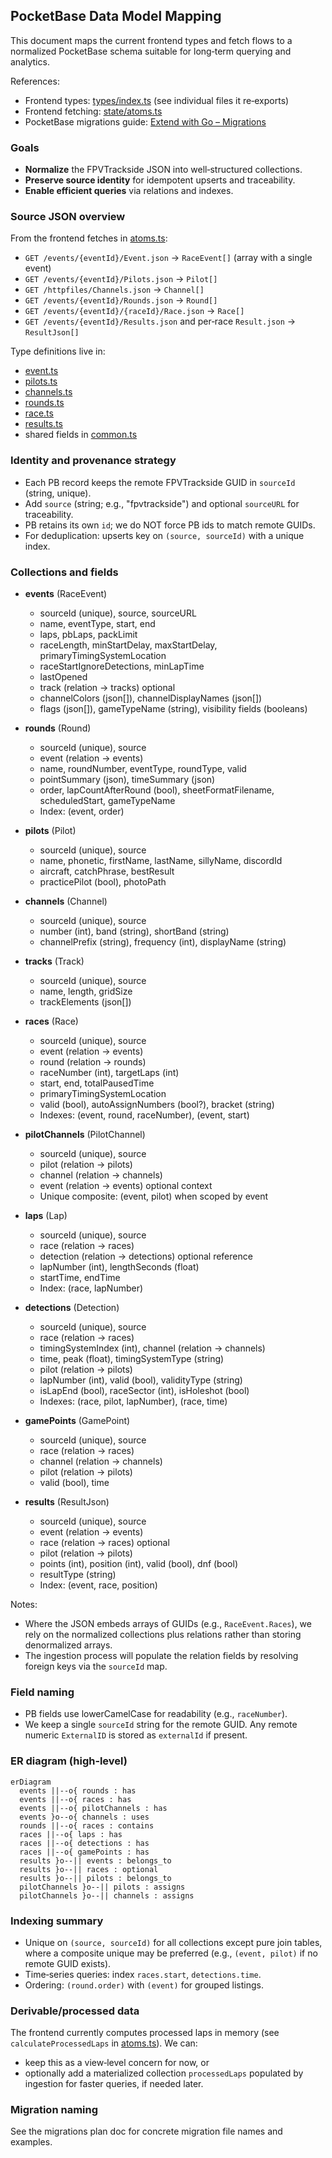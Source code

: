 ## PocketBase Data Model Mapping

This document maps the current frontend types and fetch flows to a normalized PocketBase schema suitable for long‑term querying and
analytics.

References:

- Frontend types: [types/index.ts](mdc:frontend/src/types/index.ts) (see individual files it re‑exports)
- Frontend fetching: [state/atoms.ts](mdc:frontend/src/state/atoms.ts)
- PocketBase migrations guide: [Extend with Go – Migrations](https://pocketbase.io/docs/go-migrations/)

### Goals

- **Normalize** the FPVTrackside JSON into well‑structured collections.
- **Preserve source identity** for idempotent upserts and traceability.
- **Enable efficient queries** via relations and indexes.

### Source JSON overview

From the frontend fetches in [atoms.ts](mdc:frontend/src/state/atoms.ts):

- `GET /events/{eventId}/Event.json` → `RaceEvent[]` (array with a single event)
- `GET /events/{eventId}/Pilots.json` → `Pilot[]`
- `GET /httpfiles/Channels.json` → `Channel[]`
- `GET /events/{eventId}/Rounds.json` → `Round[]`
- `GET /events/{eventId}/{raceId}/Race.json` → `Race[]`
- `GET /events/{eventId}/Results.json` and per‑race `Result.json` → `ResultJson[]`

Type definitions live in:

- [event.ts](mdc:frontend/src/types/event.ts)
- [pilots.ts](mdc:frontend/src/types/pilots.ts)
- [channels.ts](mdc:frontend/src/types/channels.ts)
- [rounds.ts](mdc:frontend/src/types/rounds.ts)
- [race.ts](mdc:frontend/src/types/race.ts)
- [results.ts](mdc:frontend/src/types/results.ts)
- shared fields in [common.ts](mdc:frontend/src/types/common.ts)

### Identity and provenance strategy

- Each PB record keeps the remote FPVTrackside GUID in `sourceId` (string, unique).
- Add `source` (string; e.g., "fpvtrackside") and optional `sourceURL` for traceability.
- PB retains its own `id`; we do NOT force PB ids to match remote GUIDs.
- For deduplication: upserts key on `(source, sourceId)` with a unique index.

### Collections and fields

- **events** (RaceEvent)
  - sourceId (unique), source, sourceURL
  - name, eventType, start, end
  - laps, pbLaps, packLimit
  - raceLength, minStartDelay, maxStartDelay, primaryTimingSystemLocation
  - raceStartIgnoreDetections, minLapTime
  - lastOpened
  - track (relation → tracks) optional
  - channelColors (json[]), channelDisplayNames (json[])
  - flags (json[]), gameTypeName (string), visibility fields (booleans)

- **rounds** (Round)
  - sourceId (unique), source
  - event (relation → events)
  - name, roundNumber, eventType, roundType, valid
  - pointSummary (json), timeSummary (json)
  - order, lapCountAfterRound (bool), sheetFormatFilename, scheduledStart, gameTypeName
  - Index: (event, order)

- **pilots** (Pilot)
  - sourceId (unique), source
  - name, phonetic, firstName, lastName, sillyName, discordId
  - aircraft, catchPhrase, bestResult
  - practicePilot (bool), photoPath

- **channels** (Channel)
  - sourceId (unique), source
  - number (int), band (string), shortBand (string)
  - channelPrefix (string), frequency (int), displayName (string)

- **tracks** (Track)
  - sourceId (unique), source
  - name, length, gridSize
  - trackElements (json[])

- **races** (Race)
  - sourceId (unique), source
  - event (relation → events)
  - round (relation → rounds)
  - raceNumber (int), targetLaps (int)
  - start, end, totalPausedTime
  - primaryTimingSystemLocation
  - valid (bool), autoAssignNumbers (bool?), bracket (string)
  - Indexes: (event, round, raceNumber), (event, start)

- **pilotChannels** (PilotChannel)
  - sourceId (unique), source
  - pilot (relation → pilots)
  - channel (relation → channels)
  - event (relation → events) optional context
  - Unique composite: (event, pilot) when scoped by event

- **laps** (Lap)
  - sourceId (unique), source
  - race (relation → races)
  - detection (relation → detections) optional reference
  - lapNumber (int), lengthSeconds (float)
  - startTime, endTime
  - Index: (race, lapNumber)

- **detections** (Detection)
  - sourceId (unique), source
  - race (relation → races)
  - timingSystemIndex (int), channel (relation → channels)
  - time, peak (float), timingSystemType (string)
  - pilot (relation → pilots)
  - lapNumber (int), valid (bool), validityType (string)
  - isLapEnd (bool), raceSector (int), isHoleshot (bool)
  - Indexes: (race, pilot, lapNumber), (race, time)

- **gamePoints** (GamePoint)
  - sourceId (unique), source
  - race (relation → races)
  - channel (relation → channels)
  - pilot (relation → pilots)
  - valid (bool), time

- **results** (ResultJson)
  - sourceId (unique), source
  - event (relation → events)
  - race (relation → races) optional
  - pilot (relation → pilots)
  - points (int), position (int), valid (bool), dnf (bool)
  - resultType (string)
  - Index: (event, race, position)

Notes:

- Where the JSON embeds arrays of GUIDs (e.g., `RaceEvent.Races`), we rely on the normalized collections plus relations rather than storing
  denormalized arrays.
- The ingestion process will populate the relation fields by resolving foreign keys via the `sourceId` map.

### Field naming

- PB fields use lowerCamelCase for readability (e.g., `raceNumber`).
- We keep a single `sourceId` string for the remote GUID. Any remote numeric `ExternalID` is stored as `externalId` if present.

### ER diagram (high‑level)

```mermaid
erDiagram
  events ||--o{ rounds : has
  events ||--o{ races : has
  events ||--o{ pilotChannels : has
  events }o--o{ channels : uses
  rounds ||--o{ races : contains
  races ||--o{ laps : has
  races ||--o{ detections : has
  races ||--o{ gamePoints : has
  results }o--|| events : belongs_to
  results }o--|| races : optional
  results }o--|| pilots : belongs_to
  pilotChannels }o--|| pilots : assigns
  pilotChannels }o--|| channels : assigns
```

### Indexing summary

- Unique on `(source, sourceId)` for all collections except pure join tables, where a composite unique may be preferred (e.g.,
  `(event, pilot)` if no remote GUID exists).
- Time‑series queries: index `races.start`, `detections.time`.
- Ordering: `(round.order)` with `(event)` for grouped listings.

### Derivable/processed data

The frontend currently computes processed laps in memory (see `calculateProcessedLaps` in [atoms.ts](mdc:frontend/src/state/atoms.ts)). We
can:

- keep this as a view‑level concern for now, or
- optionally add a materialized collection `processedLaps` populated by ingestion for faster queries, if needed later.

### Migration naming

See the migrations plan doc for concrete migration file names and examples.
